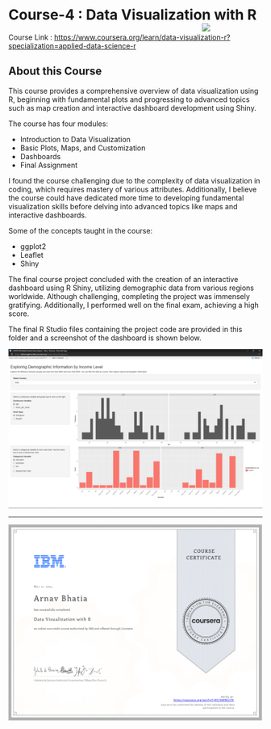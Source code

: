 # Course-4 : Data Visualization with R <img src="https://raw.githubusercontent.com/roshangrewal/IBM-Data-Science-Professional-Certification/master/IBM-Banner.png" align="right" width="120" />

Course Link : https://www.coursera.org/learn/data-visualization-r?specialization=applied-data-science-r

## About this Course
This course provides a comprehensive overview of data visualization using R, beginning with fundamental plots and progressing to advanced topics such as map creation and interactive dashboard development using Shiny.

The course has four modules:
-	Introduction to Data Visualization
-	Basic Plots, Maps, and Customization
-	Dashboards
-	Final Assignment

I found the course challenging due to the complexity of data visualization in coding, which requires mastery of various attributes. Additionally, I believe the course could have dedicated more time to developing fundamental visualization skills before delving into advanced topics like maps and interactive dashboards.

Some of the concepts taught in the course:
-	ggplot2
-	Leaflet
-	Shiny

The final course project concluded with the creation of an interactive dashboard using R Shiny, utilizing demographic data from various regions worldwide. Although challenging, completing the project was immensely gratifying. Additionally, I performed well on the final exam, achieving a high score.

The final R Studio files containing the project code are provided in this folder and a screenshot of the dashboard is shown below.

<img src="/Course-4 : Data Visualization with R/IBM_C4_Dashboard.png">

---

<p align="center">
<img src="/Course-4 : Data Visualization with R/IBM_DataVisualizationWithR_Certificate.png" >


